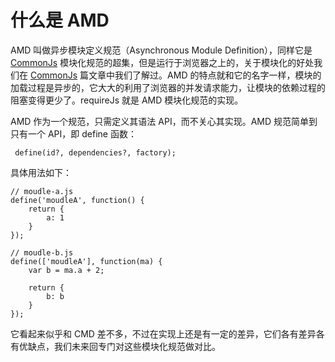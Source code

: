 # 什么是 AMD
AMD 叫做异步模块定义规范（Asynchronous Module Definition），同样它是 [CommonJs](./commonjs.md) 模块化规范的超集，但是运行于浏览器之上的，关于模块化的好处我们在 [CommonJs](./commonjs.md) 篇文章中我们了解过。AMD 的特点就和它的名字一样，模块的加载过程是异步的，它大大的利用了浏览器的并发请求能力，让模块的依赖过程的阻塞变得更少了。requireJs 就是 AMD 模块化规范的实现。

AMD 作为一个规范，只需定义其语法 API，而不关心其实现。AMD 规范简单到只有一个 API，即 define 函数：

```
 define(id?, dependencies?, factory);
```

具体用法如下：

```
// moudle-a.js
define('moudleA', function() { 
    return {
        a: 1
    }
});

// moudle-b.js
define(['moudleA'], function(ma) {
    var b = ma.a + 2;

    return {
        b: b
    }
});
```

它看起来似乎和 CMD 差不多，不过在实现上还是有一定的差异，它们各有差异各有优缺点，我们未来回专门对这些模块化规范做对比。
